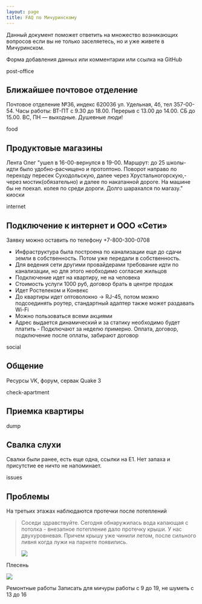 ```yaml
---
layout: page
title: FAQ по Мичуринскому
---
```


Данный документ поможет ответить на множество возникающих вопросов если вы не только заселяетесь, но и уже живете в Мичуринском.

Форма добавления данных или комментарии или ссылка на GitHub

post-office
## Ближайшее почтовое отделение
Почтовое отделение №36, индекс 620036
ул. Удельная, 4б, тел 357-00-54.
Часы работы: ВТ-ПТ с 9.30 до 18.00. Перерыв с 13.00 до 14.00. 
СБ до 15.00. 
ВС, ПН — выходные.
Душевные люди!

food
## Продуктовые магазины
Лента
Олег "ушел в 16-00-вернулся в 19-00. Маршрут: до 25 школы-идти было удобно-расчищено и протоптоно. Поворот направо по переходу пересек Суходольскую, далее через Хрустальногорскую,- через мостик(обязательно) и далее по накатанной дороге. На машине бы не поехал. колея по среди дороги. Долго шарахался по магазу."
киоски

internet
## Подключение к интернет и ООО «Сети»

Заявку можно оставить по телефону +7-800-300-0708

- Инфраструктура была построена по канализации еще до сдачи земли в собственность. Потом уже передали в собственность.
- Для ведения сети другими провайдерами требование идти по канализации, но для этого необходимо согласие жильцов
- Подключение идет на квартиру, не на человека
- Стоимость услуги 1000 руб, договор брать в центре продаж
- Идет Ростелеком и Конвекс
- До квартиры идет оптоволокно -> RJ-45, потом можно подсоединять роутер, стандартный адаптер также может раздавать Wi-Fi
- Можно пользоваться всеми акциями
- Адрес выдается динамический и за статику необходимо будет платить
​- Подключают за неделю примерно. Оплата, договор, подключение после оплаты, забирают договор

social
## Общение

Ресурсы VK, форум, сервак Quake 3

check-apartment
## Приемка квартиры

dump
## Свалка слухи
Свалки были ранее, есть еще одна, ссылки на Е1. Нет запаха и присутстие ее ничто не напоминает.

issues
## Проблемы
На третьих этажах наблюдаются протечки после потеплений

> Соседи здравствуйте. Сегодня обнаружилась вода капающая с потолка - внезапное потепление дало протечку крыши. У нас двухуровневая. Причем крышу уже чинили летом, после сильного ливня когда лужи на паркете появились.
>
> ![](https://pp.vk.me/c638121/v638121371/1216d/IzJIdrrG_FM.jpg)

Плесень

![](https://pp.vk.me/c638121/v638121371/12177/kro0nWE0V08.jpg)

Ремонтные работы
​Записать для мичуры работы с 9 до 19, не шуметь с 13 до 16